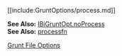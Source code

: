 [[include:GruntOptions/process.md]]

**See Also:** [IBiGruntOpt.noProcess](/grunt-build-include/interfaces/_modules_interfaces_.ibigruntopt.html#process)  
**See Also:** [processfn](/grunt-build-include/modules/_modules_interfaces_.html#processfn)

[Grunt File Options](../index.html)  